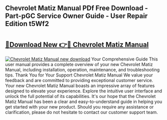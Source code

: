 ## Chevrolet Matiz Manual PDf Free Download - Part-pGC Service Owner Guide - User Repair Edition t5Wf2

# <h2><a href="http://bc49895.oget.top/?id=Chevrolet+Matiz+Manual">🔗Download New 👉🔴 Chevrolet Matiz Manual</a></h2>

[![Chevrolet Matiz Manual new download](https://i.imgur.com/5g1atiW.png)](http://bc49895.oget.top/?id=Chevrolet+Matiz+Manual)
Your Comprehensive Guide This user manual provides a complete overview of your new Chevrolet Matiz Manual, including installation, operation, maintenance, and troubleshooting tips. Thank You for Your Support Chevrolet Matiz Manual We value your feedback and are committed to providing exceptional customer service. Your new Chevrolet Matiz Manual boasts an impressive array of features designed to elevate your experience. Explore the intuitive user interface and unlock the full potential of its capabilities. It's our hope that the Chevrolet Matiz Manual has been a clear and easy-to-understand guide in helping you get started with your new product. Should you require any assistance or clarification, please do not hesitate to contact our customer support team.
